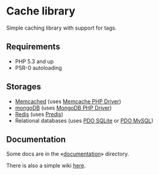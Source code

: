 Cache library
=============

Simple caching library with support for tags.

Requirements
------------

* PHP 5.3 and up
* PSR-0 autoloading

Storages
--------
* [Memcached](http://memcached.org/) (uses [Memcache PHP Driver](http://php.net/book.memcache.php))
* [mongoDB](http://www.mongodb.org/) (uses [MongoDB PHP Driver](http://php.net/book.mongo.php))
* [Redis](http://redis.io) (uses [Predis](https://github.com/nrk/predis))
* Relational databases (uses [PDO SQLite](http://php.net/ref.pdo-sqlite.php) or [PDO MySQL](http://php.net/ref.pdo-mysql.php))

Documentation
-------------

Some docs are in the «[documentation](https://github.com/endeveit/cache/tree/master/documentation)» directory.

There is also a simple wiki [here](https://github.com/endeveit/cache/wiki).
